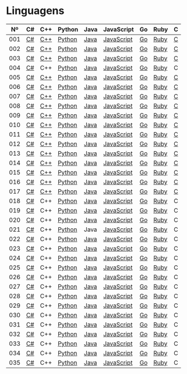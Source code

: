 # Linguagens

| Nº  | C#                  | C++                  | Python                    | Java                    | JavaScript                          | Go                    | Ruby                  | C              |
| --- | ------------------- | -------------------- | ------------------------- | ----------------------- | ----------------------------------- | --------------------- | --------------------- | -------------- |
| 001 | [C#](./c%23/001.cs) | [C++](./c++/001.cpp) | [Python](./python/001.py) | [Java](./java/001.java) | [JavaScript](./javascript/001.js)   | [Go](./golang/001.go) | [Ruby](./ruby/001.rb) | [C](./c/001.c) |
| 002 | [C#](./c%23/002.cs) | [C++](./c++/002.cpp) | [Python](./python/002.py) | [Java](./java/002.java) | [JavaScript](./javascript/002.js)   | [Go](./golang/002.go) | [Ruby](./ruby/002.rb) | [C](./c/002.c) |
| 003 | [C#](./c%23/003.cs) | [C++](./c++/003.cpp) | [Python](./python/003.py) | [Java](./java/003.java) | [JavaScript](./javascript/003.js)   | [Go](./golang/003.go) | [Ruby](./ruby/003.rb) | [C](./c/003.c) |
| 004 | [C#](./c%23/004.cs) | C++                  | [Python](./python/004.py) | [Java](./java/004.java) | [JavaScript](./javascript/004.js)   | [Go](./golang/004.go) | [Ruby](./ruby/004.rb) | C              |
| 005 | [C#](./c%23/005.cs) | [C++](./c++/005.cpp) | [Python](./python/005.py) | [Java](./java/005.java) | [JavaScript](./javascript/005.js)   | [Go](./golang/005.go) | [Ruby](./ruby/005.rb) | [C](./c/005.c) |
| 006 | [C#](./c%23/006.cs) | [C++](./c++/006.cpp) | [Python](./python/006.py) | [Java](./java/006.java) | [JavaScript](./javascript/006.js)   | [Go](./golang/006.go) | [Ruby](./ruby/006.rb) | [C](./c/006.c) |
| 007 | [C#](./c%23/007.cs) | [C++](./c++/007.cpp) | [Python](./python/007.py) | [Java](./java/007.java) | [JavaScript](./javascript/007.js)   | [Go](./golang/007.go) | [Ruby](./ruby/007.rb) | [C](./c/007.c) |
| 008 | [C#](./c%23/008.cs) | [C++](./c++/008.cpp) | [Python](./python/008.py) | [Java](./java/008.java) | [JavaScript](./javascript/008.js)   | [Go](./golang/008.go) | [Ruby](./ruby/008.rb) | [C](./c/008.c) |
| 009 | [C#](./c%23/009.cs) | [C++](./c++/009.cpp) | [Python](./python/009.py) | [Java](./java/009.java) | [JavaScript](./javascript/009.js)   | [Go](./golang/009.go) | [Ruby](./ruby/009.rb) | [C](./c/009.c) |
| 010 | [C#](./c%23/010.cs) | [C++](./c++/010.cpp) | [Python](./python/010.py) | [Java](./java/010.java) | [JavaScript](./javascript/010.js)   | [Go](./golang/010.go) | [Ruby](./ruby/010.rb) | [C](./c/010.c) |
| 011 | [C#](./c%23/011.cs) | [C++](./c++/011.cpp) | [Python](./python/011.py) | [Java](./java/011.java) | [JavaScript](./javascript/011.js)   | [Go](./golang/011.go) | [Ruby](./ruby/011.rb) | [C](./c/011.c) |
| 012 | [C#](./c%23/012.cs) | [C++](./c++/012.cpp) | [Python](./python/012.py) | [Java](./java/012.java) | [JavaScript](./javascript/012.js)   | [Go](./golang/012.go) | [Ruby](./ruby/012.rb) | [C](./c/012.c) |
| 013 | [C#](./c%23/013.cs) | [C++](./c++/013.cpp) | [Python](./python/013.py) | [Java](./java/013.java) | [JavaScript](./javascript/013.js)   | [Go](./golang/013.go) | [Ruby](./ruby/013.rb) | [C](./c/013.c) |
| 014 | [C#](./c%23/014.cs) | [C++](./c++/014.cpp) | [Python](./python/014.py) | [Java](./java/014.java) | [JavaScript](./javascript/014.js)   | [Go](./golang/014.go) | [Ruby](./ruby/014.rb) | [C](./c/014.c) |
| 015 | [C#](./c%23/015.cs) | [C++](./c++/015.cpp) | [Python](./python/015.py) | [Java](./java/015.java) | [JavaScript](./javascript/015.js)   | [Go](./golang/015.go) | [Ruby](./ruby/015.rb) | [C](./c/015.c) |
| 016 | [C#](./c%23/016.cs) | [C++](./c++/016.cpp) | [Python](./python/016.py) | [Java](./java/016.java) | [JavaScript](./javascript/016.js)   | [Go](./golang/016.go) | [Ruby](./ruby/016.rb) | [C](./c/016.c) |
| 017 | [C#](./c%23/017.cs) | [C++](./c++/017.cpp) | [Python](./python/017.py) | [Java](./java/017.java) | [JavaScript](./javascript/017.js)   | [Go](./golang/017.go) | [Ruby](./ruby/017.rb) | [C](./c/017.c) |
| 018 | [C#](./c%23/018.cs) | C++                  | [Python](./python/018.py) | [Java](./java/018.java) | [JavaScript](./javascript/018.js)   | [Go](./golang/018.go) | [Ruby](./ruby/018.rb) | C              |
| 019 | [C#](./c%23/019.cs) | C++                  | [Python](./python/019.py) | [Java](./java/019.java) | [JavaScript](./javascript/019.js)   | [Go](./golang/019.go) | [Ruby](./ruby/019.rb) | C              |
| 020 | [C#](./c%23/020.cs) | C++                  | [Python](./python/020.py) | [Java](./java/020.java) | [JavaScript](./javascript/020.js)   | [Go](./golang/020.go) | [Ruby](./ruby/020.rb) | C              |
| 021 | [C#](./c%23/021.cs) | C++                  | [Python](./python/021.py) | Java                    | [JavaScript](./javascript/021.html) | [Go](./golang/021.go) | [Ruby](./ruby/021.rb) | C              |
| 022 | [C#](./c%23/022.cs) | C++                  | [Python](./python/022.py) | [Java](./java/022.java) | [JavaScript](./javascript/022.js)   | [Go](./golang/022.go) | [Ruby](./ruby/022.rb) | C              |
| 023 | [C#](./c%23/023.cs) | C++                  | [Python](./python/023.py) | [Java](./java/023.java) | [JavaScript](./javascript/023.js)   | [Go](./golang/023.go) | [Ruby](./ruby/023.rb) | C              |
| 024 | [C#](./c%23/024.cs) | C++                  | [Python](./python/024.py) | [Java](./java/024.java) | [JavaScript](./javascript/024.js)   | [Go](./golang/024.go) | [Ruby](./ruby/024.rb) | C              |
| 025 | [C#](./c%23/025.cs) | C++                  | [Python](./python/025.py) | [Java](./java/025.java) | [JavaScript](./javascript/025.js)   | [Go](./golang/025.go) | [Ruby](./ruby/025.rb) | C              |
| 026 | [C#](./c%23/026.cs) | C++                  | [Python](./python/026.py) | [Java](./java/026.java) | [JavaScript](./javascript/026.js)   | [Go](./golang/026.go)                    | [Ruby](./ruby/026.rb) | C              |
| 027 | [C#](./c%23/027.cs) | C++                  | [Python](./python/027.py) | [Java](./java/027.java) | [JavaScript](./javascript/027.js)   | [Go](./golang/027.go)                    | [Ruby](./ruby/027.rb) | C              |
| 028 | [C#](./c%23/028.cs) | C++                  | [Python](./python/028.py) | [Java](./java/028.java) | [JavaScript](./javascript/028.js)   | [Go](./golang/028.go)                    | [Ruby](./ruby/028.rb) | C              |
| 029 | [C#](./c%23/029.cs) | C++                  | [Python](./python/029.py) | [Java](./java/029.java) | [JavaScript](./javascript/029.js)   | [Go](./golang/029.go)                    | [Ruby](./ruby/029.rb) | C              |
| 030 | [C#](./c%23/030.cs) | C++                  | [Python](./python/030.py) | [Java](./java/030.java) | [JavaScript](./javascript/030.js)   | [Go](./golang/030.go)                    | [Ruby](./ruby/030.rb) | C              |
| 031 | [C#](./c%23/031.cs) | C++                  | [Python](./python/031.py) | [Java](./java/031.java) | [JavaScript](./javascript/031.js)   | [Go](./golang/031.go)                    | [Ruby](./ruby/031.rb) | C              |
| 032 | [C#](./c%23/032.cs) | C++                  | [Python](./python/032.py) | [Java](./java/032.java) | [JavaScript](./javascript/032.js)   | [Go](./golang/032.go)                    | [Ruby](./ruby/032.rb) | C              |
| 033 | [C#](./c%23/033.cs) | C++                  | [Python](./python/033.py) | [Java](./java/033.java) | [JavaScript](./javascript/033.js)   | [Go](./golang/033.go)                    | [Ruby](./ruby/033.rb) | C              |
| 034 | [C#](./c%23/034.cs) | C++                  | [Python](./python/034.py) | [Java](./java/034.java) | [JavaScript](./javascript/034.js)   | [Go](./golang/034.go)                    | [Ruby](./ruby/034.rb) | C              |
| 035 | [C#](./c%23/035.cs) | C++                  | [Python](./python/035.py) | [Java](./java/035.java) | [JavaScript](./javascript/035.js)   | [Go](./golang/035.go)                    | [Ruby](./ruby/035.rb) | C              |
